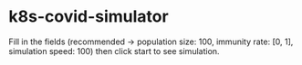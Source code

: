 # k8s-covid-simulator
Fill in the fields (recommended -> population size: 100, immunity rate: [0, 1], simulation speed: 100) then click start to see simulation.
